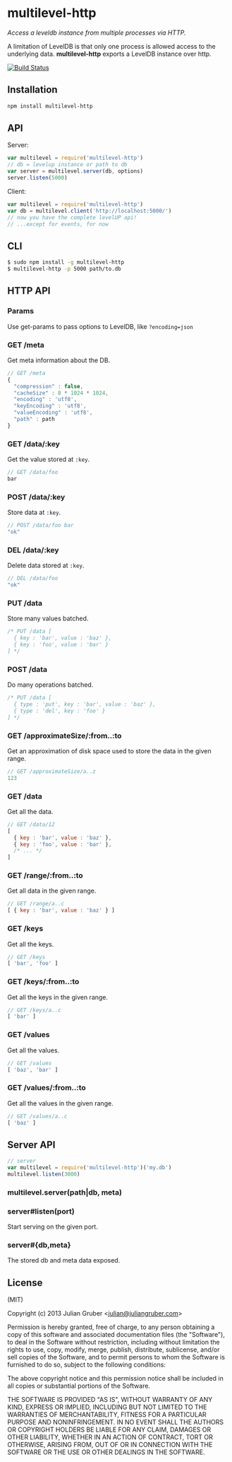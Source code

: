 # multilevel-http

*Access a leveldb instance from multiple processes via HTTP.*

A limitation of LevelDB is that only one process is allowed access to the underlying data. **multilevel-http** exports a LevelDB instance over http.

[![Build Status](https://travis-ci.org/juliangruber/multilevel-http.png)](https://travis-ci.org/juliangruber/multilevel-http)

## Installation

```bash
npm install multilevel-http
```

## API

Server:

```js
var multilevel = require('multilevel-http')
// db = levelup instance or path to db
var server = multilevel.server(db, options)
server.listen(5000)
```

Client:

```js
var multilevel = require('multilevel-http')
var db = multilevel.client('http://localhost:5000/')
// now you have the complete levelUP api!
// ...except for events, for now
```

## CLI

```bash
$ sudo npm install -g multilevel-http
$ multilevel-http -p 5000 path/to.db
```

## HTTP API

### Params

Use get-params to pass options to LevelDB, like `?encoding=json`

### GET /meta

Get meta information about the DB.

```js
// GET /meta
{
  "compression" : false,
  "cacheSize" : 8 * 1024 * 1024,
  "encoding" : 'utf8',
  "keyEncoding" : 'utf8',
  "valueEncoding" : 'utf8',
  "path" : path
}
```

### GET /data/:key

Get the value stored at `:key`.

```js
// GET /data/foo
bar
```

### POST /data/:key

Store data at `:key`.

```js
// POST /data/foo bar
"ok"
```

### DEL /data/:key

Delete data stored at `:key`.

```js
// DEL /data/foo
"ok"
```

### PUT /data

Store many values batched.

```js
/* PUT /data [
  { key : 'bar', value : 'baz' },
  { key : 'foo', value : 'bar' }
] */
```

### POST /data

Do many operations batched.

```js
/* PUT /data [
  { type : 'put', key : 'bar', value : 'baz' },
  { type : 'del', key : 'foo' }
] */
```

### GET /approximateSize/:from..:to

Get an approximation of disk space used to store the data in the given range.

```js
// GET /approximateSize/a..z
123
```

### GET /data

Get all the data.

```js
// GET /data/12
[
  { key : 'bar', value : 'baz' },
  { key : 'foo', value : 'bar' },
  /* ... */
]
```

### GET /range/:from..:to

Get all data in the given range.

```js
// GET /range/a..c
[ { key : 'bar', value : 'baz' } ]
```

### GET /keys

Get all the keys.

```js
// GET /keys
[ 'bar', 'foo' ]
```

### GET /keys/:from..:to

Get all the keys in the given range.

```js
// GET /keys/a..c
[ 'bar' ]
```

### GET /values

Get all the values.

```js
// GET /values
[ 'baz', 'bar' ]
```

### GET /values/:from..:to

Get all the values in the given range.

```js
// GET /values/a..c
[ 'baz' ]
```

## Server API

```js
// server
var multilevel = require('multilevel-http')('my.db')
multilevel.listen(3000)
```

### multilevel.server(path|db, meta)

### server#listen(port)

Start serving on the given port.

### server#{db,meta}

The stored db and meta data exposed.

## License

(MIT)

Copyright (c) 2013 Julian Gruber &lt;julian@juliangruber.com&gt;

Permission is hereby granted, free of charge, to any person obtaining a copy of this software and associated documentation files (the "Software"), to deal in the Software without restriction, including without limitation the rights to use, copy, modify, merge, publish, distribute, sublicense, and/or sell copies of the Software, and to permit persons to whom the Software is furnished to do so, subject to the following conditions:

The above copyright notice and this permission notice shall be included in all copies or substantial portions of the Software.

THE SOFTWARE IS PROVIDED "AS IS", WITHOUT WARRANTY OF ANY KIND, EXPRESS OR IMPLIED, INCLUDING BUT NOT LIMITED TO THE WARRANTIES OF MERCHANTABILITY, FITNESS FOR A PARTICULAR PURPOSE AND NONINFRINGEMENT. IN NO EVENT SHALL THE AUTHORS OR COPYRIGHT HOLDERS BE LIABLE FOR ANY CLAIM, DAMAGES OR OTHER LIABILITY, WHETHER IN AN ACTION OF CONTRACT, TORT OR OTHERWISE, ARISING FROM, OUT OF OR IN CONNECTION WITH THE SOFTWARE OR THE USE OR OTHER DEALINGS IN THE SOFTWARE.
